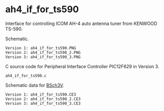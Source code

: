 # ah4_if_for_ts590
Interface for controlling ICOM AH-4 auto antenna tuner from KENWOOD TS-590.

Schematic.

    Version 1: ah4_if_for_ts590.PNG
    Version 2: ah4_if_for_ts590_2.PNG
    Version 3: ah4_if_for_ts590_3.PNG

C source code for Peripheral Interface Controller PIC12F629 in Version 3.

    ah4_if_for_ts590.c

Schematic data for [BSch3V](https://www.suigyodo.com/online/schsoft.htm "BSch3V").

    Version 1: ah4_if_for_ts590.CE3
    Version 2: ah4_if_for_ts590_2.CE3
    Version 3: ah4_if_for_ts590_3.CE3
